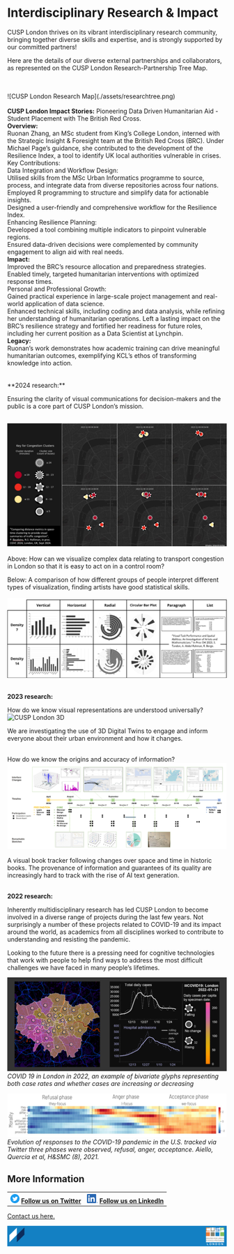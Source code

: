# Interdisciplinary Research & Impact

CUSP London thrives on its vibrant interdisciplinary research community, bringing together diverse skills and expertise, and is strongly supported by our committed partners!

Here are the details of our diverse external partnerships and collaborators, as represented on the CUSP London Research-Partnership Tree Map.

<br>
<br>
![CUSP London Research Map](./assets/researchtree.png)
<br>
<br>
<b>CUSP London Impact Stories:</b>
<b></b>Pioneering Data Driven Humanitarian Aid</B> - Student Placement with The British Red Cross.<br>
<b>Overview:</b><br>
Ruonan Zhang, an MSc student from King’s College London, interned with the Strategic Insight & Foresight team at the British Red Cross (BRC). Under Michael Page’s guidance, she contributed to the development of the Resilience Index, a tool to identify UK local authorities vulnerable in crises.<br>
Key Contributions:<br>
Data Integration and Workflow Design:<br>
Utilised skills from the MSc Urban Informatics programme to source, process, and integrate data from diverse repositories across four nations.<br>
Employed R programming to structure and simplify data for actionable insights.<br>
Designed a user-friendly and comprehensive workflow for the Resilience Index.<br>
Enhancing Resilience Planning:<br>
Developed a tool combining multiple indicators to pinpoint vulnerable regions.<br>
Ensured data-driven decisions were complemented by community engagement to align aid with real needs.<br>
<b>Impact:</b><br>
Improved the BRC’s resource allocation and preparedness strategies.<br>
Enabled timely, targeted humanitarian interventions with optimized response times.<br>
Personal and Professional Growth:<br>
Gained practical experience in large-scale project management and real-world application of data science.<br>
Enhanced technical skills, including coding and data analysis, while refining her understanding of humanitarian operations.
Left a lasting impact on the BRC’s resilience strategy and fortified her readiness for future roles, including her current position as a Data Scientist at Lynchpin.<br>
<b>Legacy:</b><br>
Ruonan’s work demonstrates how academic training can drive meaningful humanitarian outcomes, exemplifying KCL’s ethos of transforming knowledge into action.<br>
<br>
<BR>
**2024 research:** <br>

Ensuring the clarity of visual communications for decision-makers and the public is a core part of CUSP London’s mission.
<br>
<br>

![CUSP London 3D](./assets/page-3-1-2024.jpg)
<br>
<br>
Above: How can we visualize complex data relating to transport congestion in London so that it is easy to act on in a control room?

Below: A comparison of how different groups of people interpret different types of visualization, finding artists have good statistical skills.
<br>
<br>
![CUSP London tracker](./assets/page-3-2-2024.jpg)
<br>
<br>

**2023 research:** <br>

How do we know visual representations are understood universally?<br>
![CUSP London 3D](./assets/Page3-1.PNG)

We are investigating the use of 3D Digital Twins to engage and inform everyone about their urban environment and how it changes.
<br>
<br>

How do we know the origins and accuracy of information?<br>
![CUSP London tracker](./assets/Page3-2.png)

A visual book tracker following changes over space and time in historic books.  The provenance of information and guarantees of its quality are increasingly hard to track with the rise of AI text generation.
<br>
<br>

**2022 research:** <br>

Inherently multidisciplinary research has led CUSP London to become involved in a diverse range of projects during the last few years. 
Not surprisingly a number of these projects related to COVID-19 and its impact around the world, as academics from all disciplines worked to contribute to understanding and resisting  the pandemic.

Looking to the future there is a pressing need for cognitive technologies that work with people to help find ways to address the most difficult challenges we have faced in many people’s lifetimes. 

![CUSP London COVID Visuals](./assets/covid2022.jpg)
*COVID 19 in London in 2022, an example of bivariate glyphs representing both case rates and whether cases are increasing or decreasing* 

![Evolution of COVID Responses](./assets/Quercia.jpg)
*Evolution of responses to the COVID-19 pandemic in the U.S. tracked via Twitter three phases were observed, refusal, anger, acceptance. Aiello, Quercia et al, H&SMC (8), 2021.*

## More Information

<table border="0" cellspacing="0" cellpadding="0">
  <tr>
    <th>
<a href="https://twitter.com/cusplondon?lang=en"><img src="./assets/Twitterblue.svg" alt="Twitter" style="width:21px;height:21px;"></a>
<a href="https://twitter.com/cusplondon?lang=en">Follow us on Twitter</a>
    </th>
        <th>
<a href="https://www.linkedin.com/company/centre-for-urban-science-and-progress-london-cusp-london-king-s-college-london/"><img src="./assets/LI-In-Bug.png" alt="Linked In" style="height:21px;"></a>
<a href="https://www.linkedin.com/company/centre-for-urban-science-and-progress-london-cusp-london-king-s-college-london/)">Follow us on LinkedIn</a>
       </th>
   </tr>
</table>

[Contact us here.](./YouCanJoinUs.md)

![CUSP London Logo](./assets/CUSPbanner_thin_03.png)
